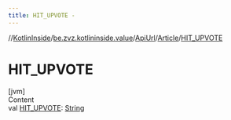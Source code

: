 ```yaml
---
title: HIT_UPVOTE -
---
```

//[KotlinInside](../../../index.md)/[be.zvz.kotlininside.value](../../index.md)/[ApiUrl](../index.md)/[Article](index.md)/[HIT_UPVOTE](-h-i-t_-u-p-v-o-t-e.md)



# HIT_UPVOTE  
[jvm]  
Content  
val [HIT_UPVOTE](-h-i-t_-u-p-v-o-t-e.md): [String](https://docs.oracle.com/javase/7/docs/api/java/lang/String.html)  



